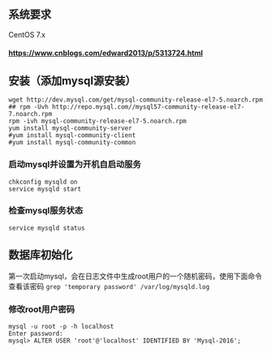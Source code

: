 
## 系统要求
CentOS 7.x

#### https://www.cnblogs.com/edward2013/p/5313724.html

## 安装（添加mysql源安装）
```
wget http://dev.mysql.com/get/mysql-community-release-el7-5.noarch.rpm
## rpm -Uvh http://repo.mysql.com//mysql57-community-release-el7-7.noarch.rpm
rpm -ivh mysql-community-release-el7-5.noarch.rpm
yum install mysql-community-server
#yum install mysql-community-client
#yum install mysql-community-common
```

### 启动mysql并设置为开机自启动服务
```
chkconfig mysqld on
service mysqld start
```
### 检查mysql服务状态
`service mysqld status`

##  数据库初始化
第一次启动mysql，会在日志文件中生成root用户的一个随机密码，使用下面命令查看该密码
`grep 'temporary password' /var/log/mysqld.log`

### 修改root用户密码
```
mysql -u root -p -h localhost
Enter password: 
mysql> ALTER USER 'root'@'localhost' IDENTIFIED BY 'Mysql-2016';
```
